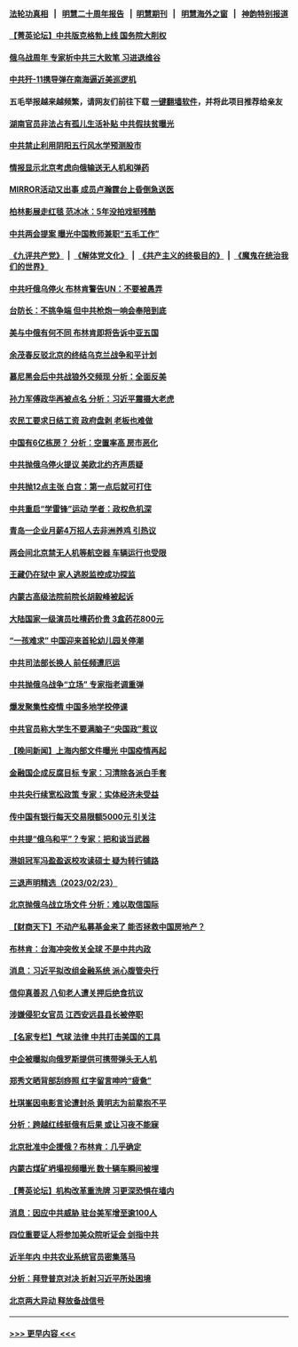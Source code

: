 #### [法轮功真相](https://github.com/gfw-breaker/truth/blob/master/README.md?t=0) &nbsp;&nbsp;|&nbsp;&nbsp; [明慧二十周年报告](https://github.com/gfw-breaker/mh-reports/blob/master/README.md?t=0) &nbsp;&nbsp;|&nbsp;&nbsp;[明慧期刊](https://github.com/gfw-breaker/mh-qikan) &nbsp;&nbsp;|&nbsp;&nbsp; [明慧海外之窗](https://github.com/gfw-breaker/mh-news/blob/master/README.md?t=0) &nbsp;&nbsp;|&nbsp;&nbsp; [神韵特别报道](https://github.com/gfw-breaker/mh-news/blob/master/shenyun.md?t=0)
#### [【菁英论坛】中共版克格勃上线 国务院大削权](../pages/nsc413/n13937600.md?t=02250943) 
#### [俄乌战周年 专家析中共三大败笔 习进退维谷](../pages/nsc413/n13936661.md?t=02250943) 
#### [中共歼-11携导弹在南海逼近美巡逻机](../pages/nsc413/n13937641.md?t=02250943) 
#### 五毛举报越来越频繁，请网友们前往下载 [一键翻墙软件](https://github.com/gfw-breaker/ssr-accounts)，并将此项目推荐给亲友
#### [湖南官员非法占有孤儿生活补贴 中共假扶贫曝光](../pages/nsc413/n13937625.md?t=02250943) 
#### [中共禁止利用阴阳五行风水学预测股市](../pages/nsc413/n13937608.md?t=02250943) 
#### [情报显示北京考虑向俄输送无人机和弹药](../pages/nsc413/n13937615.md?t=02250943) 
#### [MIRROR活动又出事 成员卢瀚霆台上昏倒急送医](../pages/nsc413/n13937619.md?t=02250943) 
#### [柏林影展走红毯 范冰冰：5年没拍戏挺残酷](../pages/nsc413/n13937577.md?t=02250943) 
#### [中共两会提案 曝光中国教师兼职“五毛工作”](../pages/nsc413/n13937576.md?t=02250943) 
#### [《九评共产党》](https://github.com/begood0513/9ping.md/blob/master/README.md) &nbsp;|&nbsp; [《解体党文化》](../../../../jtdwh.md/blob/master/README.md)  &nbsp;|&nbsp; [《共产主义的终极目的》](../../../../gczydzjmd.md/blob/master/README.md) &nbsp;|&nbsp; [《魔鬼在统治我们的世界》](../../../../mgztzwmdsj.md/blob/master/README.md) 
#### [中共吁俄乌停火 布林肯警告UN：不要被愚弄](../pages/nsc413/n13937566.md?t=02250943) 
#### [台防长：不挑争端 但中共枪炮一响会奉陪到底](../pages/nsc413/n13937495.md?t=02250943) 
#### [美与中俄有何不同 布林肯即将告诉中亚五国](../pages/nsc413/n13937564.md?t=02250943) 
#### [余茂春反驳北京的终结乌克兰战争和平计划](../pages/nsc413/n13937562.md?t=02250943) 
#### [慕尼黑会后中共战狼外交频现 分析：全面反美](../pages/nsc413/n13937275.md?t=02250943) 
#### [孙力军傅政华再被点名 分析：习近平震摄大老虎](../pages/nsc413/n13937549.md?t=02250943) 
#### [农民工要求日结工资 政府盘剥 老板也难做](../pages/nsc413/n13936819.md?t=02250943) 
#### [中国有6亿栋房？ 分析：空置率高 房市恶化](../pages/nsc413/n13936704.md?t=02250943) 
#### [中共抛俄乌停火提议 美欧北约齐声质疑](../pages/nsc413/n13937512.md?t=02250943) 
#### [中共抛12点主张 白宫：第一点后就可打住](../pages/nsc413/n13937465.md?t=02250943) 
#### [中共重启“学雷锋”运动 学者：政权危机深](../pages/nsc413/n13937414.md?t=02250943) 
#### [青岛一企业月薪4万招人去非洲养鸡 引热议](../pages/nsc413/n13937354.md?t=02250943) 
#### [两会间北京禁无人机等航空器 车辆运行也受限](../pages/nsc413/n13937285.md?t=02250943) 
#### [王藏仍在狱中 家人逃脱监控成功探监](../pages/nsc413/n13937190.md?t=02250943) 
#### [内蒙古高级法院前院长胡毅峰被起诉](../pages/nsc413/n13937253.md?t=02250943) 
#### [大陆国家一级演员吐槽药价贵 3盒药花800元](../pages/nsc413/n13937208.md?t=02250943) 
#### [“一孩难求” 中国迎来首轮幼儿园关停潮](../pages/nsc413/n13937294.md?t=02250943) 
#### [中共司法部长换人 前任频遭厄运](../pages/nsc413/n13937284.md?t=02250943) 
#### [中共抛俄乌战争“立场” 专家指老调重弹](../pages/nsc413/n13937209.md?t=02250943) 
#### [爆发聚集性疫情 中国多地学校停课](../pages/nsc413/n13937215.md?t=02250943) 
#### [中共官员称大学生不要满脑子“央国政”惹议](../pages/nsc413/n13937222.md?t=02250943) 
#### [【晚间新闻】上海内部文件曝光 中国疫情再起](../pages/nsc413/n13937216.md?t=02250943) 
#### [金融国企成反腐目标 专家：习清除各派白手套](../pages/nsc413/n13937035.md?t=02250943) 
#### [中共央行续宽松政策 专家：实体经济未受益](../pages/nsc413/n13936702.md?t=02250943) 
#### [传中国有银行每天交易限额5000元 引关注](../pages/nsc413/n13936877.md?t=02250943) 
#### [中共提“俄乌和平”？专家：把和谈当武器](../pages/nsc413/n13935842.md?t=02250943) 
#### [港姐冠军冯盈盈返校攻读硕士 疑为转行铺路](../pages/nsc413/n13936843.md?t=02250943) 
#### [三退声明精选（2023/02/23）](../pages/nsc413/n13936994.md?t=02250943) 
#### [北京抛俄乌战立场文件 分析：难以取信国际](../pages/nsc413/n13936899.md?t=02250943) 
#### [【财商天下】不动产私募基金来了 能否拯救中国房地产？](../pages/nsc413/n13936928.md?t=02250943) 
#### [布林肯：台海冲突攸关全球 不是中共内政](../pages/nsc413/n13936846.md?t=02250943) 
#### [消息：习近平拟改组金融系统 派心腹管央行](../pages/nsc413/n13936800.md?t=02250943) 
#### [信仰真善忍 八旬老人遭关押后绝食抗议](../pages/nsc413/n13935787.md?t=02250943) 
#### [涉嫌侵犯女官员 江西安远县县长被停职](../pages/nsc413/n13936453.md?t=02250943) 
#### [【名家专栏】气球 法律 中共打击美国的工具](../pages/nsc413/n13936557.md?t=02250943) 
#### [中企被曝拟向俄罗斯提供可携带弹头无人机](../pages/nsc413/n13936825.md?t=02250943) 
#### [郑秀文晒背部刮痧照 红字留言呻吟“疲惫”](../pages/nsc413/n13936801.md?t=02250943) 
#### [杜琪峯因电影言论遭封杀 黄明志为前辈抱不平](../pages/nsc413/n13936731.md?t=02250943) 
#### [分析：跨越红线挺俄有后果 或让习夜不能寐](../pages/nsc413/n13936696.md?t=02250943) 
#### [北京批准中企援俄？布林肯：几乎确定](../pages/nsc413/n13936809.md?t=02250943) 
#### [内蒙古煤矿坍塌视频曝光 数十辆车瞬间被埋](../pages/nsc413/n13936710.md?t=02250943) 
#### [【菁英论坛】机构改革重洗牌 习更深恐惧在墙内](../pages/nsc413/n13936676.md?t=02250943) 
#### [消息：因应中共威胁 驻台美军增至逾100人](../pages/nsc413/n13936714.md?t=02250943) 
#### [四位重要证人将参加美众院听证会 剑指中共](../pages/nsc413/n13936681.md?t=02250943) 
#### [近半年内 中共农业系统官员密集落马](../pages/nsc413/n13936619.md?t=02250943) 
#### [分析：拜登普京对决 折射习近平所处困境](../pages/nsc413/n13936667.md?t=02250943) 
#### [北京两大异动 释放备战信号](../pages/nsc413/n13936738.md?t=02250943) 

----
#### [ >>> 更早内容 <<< ](../indexes/nsc413-earlier.md)
